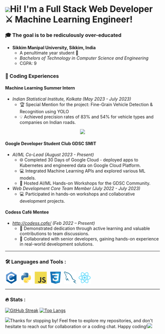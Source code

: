 <h1>
  <img src="https://media.giphy.com/media/v1.Y2lkPTc5MGI3NjExeWZocGwwcXk3azAxZDFrOXVnd3FraDc5dnM5dHZpZHIxYTNuYjc1YyZlcD12MV9pbnRlcm5hbF9naWZfYnlfaWQmY3Q9cw/NrvW2Wm25v0oErMcOo/giphy.gif" width="100">Hi! I'm a Full Stack Web Developer ⚔️ Machine Learning Engineer!
</h1> 

### 🎓 The goal is to be rediculously over-educated
- **Sikkim Manipal University, Sikkim, India**
  - A penultimate year student 🚀
  - *Bachelors of Technology in Computer Science and Engineering*
  - CGPA: 9

### 💼 Coding Experiences
#### Machine Learning Summer Intern
- *Indian Statistical Institute, Kolkata (May 2023 - July 2023)*
  - 🏆 Special Mention for the project: Fine-Grain Vehicle Detection & Recognition using YOLO
  - 💡 Achieved precision rates of 83% and 54% for vehicle types and companies on Indian roads.
<div align="center"><img src="https://media.giphy.com/media/v1.Y2lkPTc5MGI3NjExdDJ4MmJ5bmh1NHJjdGdzYnZ0eTY3amhlbjh3ZGl4NmhuMXZtOTh6ZyZlcD12MV9pbnRlcm5hbF9naWZfYnlfaWQmY3Q9Zw/hnJgISnMHGK5eMXW7p/giphy.gif" width="300"></div>

#### Google Developer Student Club GDSC SMIT
- *AI/ML Co-Lead (August 2023 - Present)*
  - 🌐 Completed 30 Days of Google Cloud - deployed apps to Kubernetes and engineered data on Google Cloud Platform.
  - 💻 Integrated Machine Learning APIs and explored various ML models.
  - 🌱 Hosted AI/ML Hands-on Workshops for the GDSC Community.
- *Web Development Core Team Member (July 2022 - July 2023)*
  - 💻 Participated in hands-on workshops and collaborative development projects.

#### Codess Café Mentee
- *http://codess.cafe/ (Feb 2022 – Present)*
  - 🚀 Demonstrated dedication through active learning and valuable contributions to team discussions.
  - 👥 Collaborated with senior developers, gaining hands-on experience in real-world development solutions.
---

### :hammer_and_wrench: Languages and Tools :
<div>
  <img src="https://github.com/devicons/devicon/blob/master/icons/c/c-original.svg" title="C/C++" alt="C/C++" width="40" height="40"/>&nbsp;
  <img src="https://github.com/devicons/devicon/blob/master/icons/python/python-original.svg" title="Python" alt="Python" width="40" height="40"/>&nbsp;
  <img src="https://github.com/devicons/devicon/blob/master/icons/javascript/javascript-original.svg" title="JavaScript" alt="JavaScript" width="40" height="40"/>&nbsp;
  <img src="https://github.com/devicons/devicon/blob/master/icons/css3/css3-original.svg" title="CSS" alt="CSS" width="40" height="40"/>&nbsp;
  <img src="https://github.com/devicons/devicon/blob/master/icons/mysql/mysql-original.svg" title="SQL" alt="SQL" width="40" height="40"/>&nbsp;
  <img src="https://github.com/devicons/devicon/blob/master/icons/react/react-original.svg" title="React" alt="React" width="40" height="40"/>&nbsp;
</div>

---

### :fire: Stats :
[![GitHub Streak](http://github-readme-streak-stats.herokuapp.com?user=codingsneha&theme=dark&background=000000)](https://git.io/streak-stats)
[![Top Langs](https://github-readme-stats.vercel.app/api/top-langs/?username=codingsneha&layout=compact&theme=vision-friendly-dark)](https://github.com/codingsneha/github-readme-stats)

<img src="https://media.giphy.com/media/v1.Y2lkPTc5MGI3NjExbTU2dnZtamM5ZHJwOGQ3N3JmejVrODhlbjJlZXh1NWZ2M2h5NTIzayZlcD12MV9pbnRlcm5hbF9naWZfYnlfaWQmY3Q9cw/u0CSVqmdQDgyhVzINx/giphy.gif" width="30"/>Thanks for stopping by! Feel free to explore my repositories, and don't hesitate to reach out for collaboration or a coding chat. Happy coding!<img src="https://media.giphy.com/media/v1.Y2lkPTc5MGI3NjExdHoxNXdubXRybnBwNHZ4cmsyMTdhNWp5Y2p5OHBqYXE0cHk4aDA0MSZlcD12MV9pbnRlcm5hbF9naWZfYnlfaWQmY3Q9cw/gfZGHQF8nyfbmYTFLN/giphy.gif" width = "20">
<div align="center">
<img src="https://komarev.com/ghpvc/?username=codingsneha&style=flat-square&color=blue" alt=""/>
</div>
